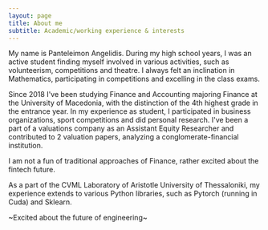 ```yaml
---
layout: page
title: About me
subtitle: Academic/working experience & interests
---
```


My name is Panteleimon Angelidis. During my high school years, I was an active student finding myself involved in various activities, such as volunteerism, competitions and theatre. I always felt an inclination in Mathematics, participating in competitions and excelling in the class exams. 

Since 2018 I've been studying Finance and Accounting majoring Finance at the University of Macedonia, with the distinction of the 4th highest grade in the entrance year. In my experience as student, I participated in business organizations, sport competitions and did personal research. I've been a part of a valuations company as an Assistant Equity Researcher and contributed to 2 valuation papers, analyzing a conglomerate-financial institution.

I am not a fun of traditional approaches of Finance, rather excited about the fintech future.

As a part of the CVML Laboratory of Aristotle University of Thessaloniki, my experience extends to various Python libraries, such as Pytorch (running in Cuda) and Sklearn. 

~Excited about the future of engineering~



